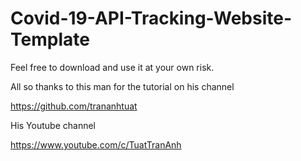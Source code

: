 # Covid-19-API-Tracking-Website-Template
Feel free to download and use it at your own risk.

All so thanks to this man for the tutorial on his channel

https://github.com/trananhtuat

His Youtube channel 

https://www.youtube.com/c/TuatTranAnh
